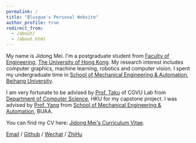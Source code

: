 ```yaml
---
permalink: /
title: "Blusque's Personal Website"
author_profile: true
redirect_from: 
  - /about/
  - /about.html
---
```

My name is Jidong Mei. I'm a postgraduate student from [Faculty of Engineering](https://engg.hku.hk/), [The University of Hong Kong](https://www.hku.hk/). My research interest includes computer graphics, machine learning, robotics and computer vision. I spent my undergraduate time in [School of Mechanical Engineering & Automation](https://www.me.buaa.edu.cn/), [Beihang University](https://www.buaa.edu.cn/).

I am very fortunate to be advised by [Prof. Taku](https://www.cs.hku.hk/index.php/people/academic-staff/taku) of CGVU Lab from [Department of Computer Science](https://www.cs.hku.hk/), HKU for my capstone project. I was advised by [Prof. Yang](https://www.me.buaa.edu.cn/info/1072/1929.htm) from [School of Mechanical Engineering & Automation](https://www.me.buaa.edu.cn/), BUAA.

You can find my CV here: [Jidong Mei's Curriculum Vitae](../assets/Curriculum_Vitae.pdf).

[Email](jidong_mei@connect.hku.hk) / [Github](https://github.com/blusque) / [Wechat](../images/wechat.jpg) / [ZhiHu](https://www.zhihu.com/people/lan-fang-blusque)

